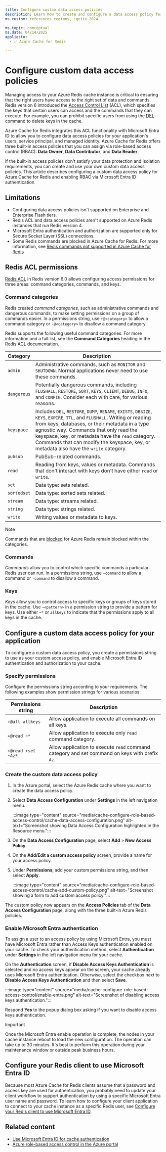 ```yaml
---
title: Configure custom data access policies
description: Learn how to create and configure a data access policy for Azure Cache for Redis and enable role-based access control via Microsoft Entra ID.
ms.custom: references_regions, ignite-2024

ms.topic: conceptual
ms.date: 04/14/2025
appliesto:
  - ✅ Azure Cache for Redis

---
```


# Configure custom data access policies

Managing access to your Azure Redis cache instance is critical to ensuring that the right users have access to the right set of data and commands. Redis version 6 introduced the [Access Control List](https://redis.io/docs/management/security/acl/) (ACL), which specifies the keys that certain users can access and the commands that they can execute. For example, you can prohibit specific users from using the [DEL](https://redis.io/commands/del/) command to delete keys in the cache.

Azure Cache for Redis integrates this ACL functionality with Microsoft Entra ID to allow you to configure data access policies for your application's users, service principal, and managed identity. Azure Cache for Redis offers three built-in access policies that you can assign via role-based access control (RBAC): **Data Owner**, **Data Contributor**, and **Data Reader**.

If the built-in access policies don't satisfy your data protection and isolation requirements, you can create and use your own custom data access policies. This article describes configuring a custom data access policy for Azure Cache for Redis and enabling RBAC via Microsoft Entra ID authentication.

## Limitations

- Configuring data access policies isn't supported on Enterprise and Enterprise Flash tiers.
- Redis ACL and data access policies aren't supported on Azure Redis instances that run Redis version 4.
- Microsoft Entra authentication and authorization are supported only for Secure Socket Layer (SSL) connections.
- Some Redis commands are blocked in Azure Cache for Redis. For more information, see [Redis commands not supported in Azure Cache for Redis](cache-configure.md#redis-commands-not-supported-in-azure-cache-for-redis) 

## Redis ACL permissions

[Redis ACL](https://redis.io/docs/management/security/acl/) in Redis version 6.0 allows configuring access permissions for three areas: command categories, commands, and keys.

### Command categories

Redis created *command categories*, such as administrative commands and dangerous commands, to make setting permissions on a group of commands easier. In a permissions string, use `+@<category>` to allow a command category or `-@<category>` to disallow a command category.

Redis supports the following useful command categories. For more information and a full list, see the **Command Categories** heading in the [Redis ACL documentation](https://redis.io/docs/management/security/acl/).

|Category|Description|
|--------|-----------|
|`admin`|Administrative commands, such as `MONITOR` and `SHUTDOWN`. Normal applications never need to use these commands.|
|`dangerous`|Potentially dangerous commands, including `FLUSHALL`, `RESTORE`, `SORT`, `KEYS`, `CLIENT`, `DEBUG`, `INFO`, and `CONFIG`. Consider each with care, for various reasons.|
|`keyspace`|Includes `DEL`, `RESTORE`, `DUMP`, `RENAME`, `EXISTS`, `DBSIZE`, `KEYS`, `EXPIRE`, `TTL`, and `FLUSHALL`. Writing or reading from keys, databases, or their metadata in a type agnostic way. Commands that only read the keyspace, key, or metadata have the `read` category. Commands that can modify the keyspace, key, or metadata also have the `write` category.|
|`pubsub`|PubSub-related commands.|
|`read`|Reading from keys, values or metadata. Commands that don't interact with keys don't have either `read` or `write`.|
|`set`|Data type: sets related.|
|`sortedset`|Data type: sorted sets related.|
|`stream`|Data type: streams related.|
|`string`|Data type: strings related.|
|`write`|Writing values or metadata to keys.|

>[!NOTE]
>Commands that are [blocked](cache-configure.md#redis-commands-not-supported-in-azure-cache-for-redis) for Azure Redis remain blocked within the categories.

### Commands

*Commands* allow you to control which specific commands a particular Redis user can run. In a permissions string, use `+command` to allow a command or `-command` to disallow a command.

### Keys

*Keys* allow you to control access to specific keys or groups of keys stored in the cache. Use `~<pattern>` in a permission string to provide a pattern for keys. Use either `~*` or `allkeys` to indicate that the permissions apply to all keys in the cache.

## Configure a custom data access policy for your application

To configure a custom data access policy, you create a permissions string to use as your custom access policy, and enable Microsoft Entra ID authentication and authorization to your cache.

### Specify permissions

Configure the permissions string according to your requirements. The following examples show permission strings for various scenarios:

|Permissions string|Description|
|------------------|-----------|
|`+@all allkeys`|Allow application to execute all commands on all keys.|
|`+@read ~*`|Allow application to execute only `read` command category.|
|`+@read +set ~Az*`|Allow application to execute `read` command category and set command on keys with prefix `Az`.|

### Create the custom data access policy

1. In the Azure portal, select the Azure Redis cache where you want to create the data access policy.

1. Select **Data Access Configuration** under **Settings** in the left navigation menu.

   :::image type="content" source="media/cache-configure-role-based-access-control/cache-data-access-configuration.png" alt-text="Screenshot showing Data Access Configuration highlighted in the Resource menu.":::

1. On the **Data Access Configuration** page, select **Add** > **New Access Policy**.

1. On the **Add/Edit a custom access policy** screen, provide a name for your access policy.

1. Under **Permissions**, add your custom permissions string, and then select **Apply**.

   :::image type="content" source="media/cache-configure-role-based-access-control/cache-add-custom-policy.png" alt-text="Screenshot showing a form to add custom access policy.":::

The custom policy now appears on the **Access Policies** tab of the **Data Access Configuration** page, along with the three built-in Azure Redis policies.

### Enable Microsoft Entra authentication

To assign a user to an access policy by using Microsoft Entra, you must have Microsoft Entra rather than Access Keys authentication enabled on your cache. To check your authentication method, select **Authentication** under **Settings** in the left navigation menu for your cache.

On the **Authentication** screen, if **Disable Access Keys Authentication** is selected and no access keys appear on the screen, your cache already uses Microsoft Entra authentication. Otherwise, select the checkbox next to **Disable Access Keys Authentication** and then select **Save**.

:::image type="content" source="media/cache-configure-role-based-access-control/enable-entra.png" alt-text="Screenshot of disabling access keys authentication.":::
   
Respond **Yes** to the popup dialog box asking if you want to disable access keys authentication.

> [!IMPORTANT]
> Once the Microsoft Entra enable operation is complete, the nodes in your cache instance reboot to load the new configuration. The operation can take up to 30 minutes. It's best to perform this operation during your maintenance window or outside peak business hours.

## Configure your Redis client to use Microsoft Entra ID

Because most Azure Cache for Redis clients assume that a password and access key are used for authentication, you probably need to update your client workflow to support authentication by using a specific Microsoft Entra user name and password. To learn how to configure your client application to connect to your cache instance as a specific Redis user, see [Configure your Redis client to use Microsoft Entra ID](cache-azure-active-directory-for-authentication.md#configure-your-redis-client-to-use-microsoft-entra).

## Related content

- [Use Microsoft Entra ID for cache authentication](cache-azure-active-directory-for-authentication.md)
- [Azure role-based access control in the Azure portal](/azure/role-based-access-control/role-assignments-portal)
